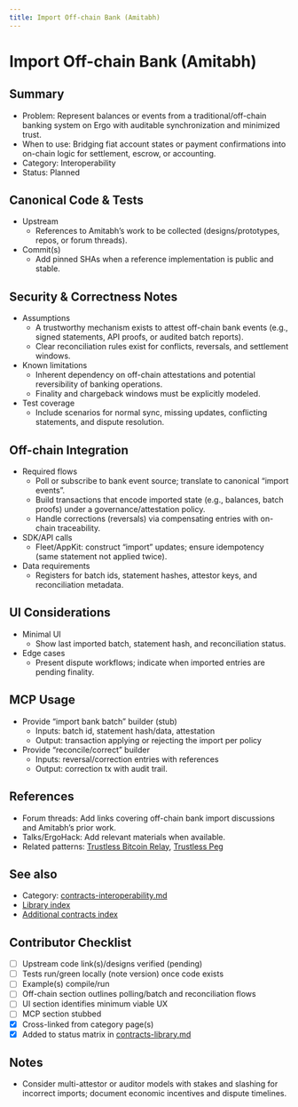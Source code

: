 ```yaml
---
title: Import Off-chain Bank (Amitabh)
---
```


# Import Off-chain Bank (Amitabh)

## Summary

- Problem: Represent balances or events from a traditional/off-chain banking system on Ergo with auditable synchronization and minimized trust.
- When to use: Bridging fiat account states or payment confirmations into on-chain logic for settlement, escrow, or accounting.
- Category: Interoperability
- Status: Planned

## Canonical Code & Tests

- Upstream  
  - References to Amitabh’s work to be collected (designs/prototypes, repos, or forum threads).
- Commit(s)  
  - Add pinned SHAs when a reference implementation is public and stable.

## Security & Correctness Notes

- Assumptions  
  - A trustworthy mechanism exists to attest off-chain bank events (e.g., signed statements, API proofs, or audited batch reports).
  - Clear reconciliation rules exist for conflicts, reversals, and settlement windows.
- Known limitations  
  - Inherent dependency on off-chain attestations and potential reversibility of banking operations.
  - Finality and chargeback windows must be explicitly modeled.
- Test coverage  
  - Include scenarios for normal sync, missing updates, conflicting statements, and dispute resolution.

## Off-chain Integration

- Required flows  
  - Poll or subscribe to bank event source; translate to canonical “import events”.
  - Build transactions that encode imported state (e.g., balances, batch proofs) under a governance/attestation policy.
  - Handle corrections (reversals) via compensating entries with on-chain traceability.
- SDK/API calls  
  - Fleet/AppKit: construct “import” updates; ensure idempotency (same statement not applied twice).
- Data requirements  
  - Registers for batch ids, statement hashes, attestor keys, and reconciliation metadata.

## UI Considerations

- Minimal UI  
  - Show last imported batch, statement hash, and reconciliation status.
- Edge cases  
  - Present dispute workflows; indicate when imported entries are pending finality.

## MCP Usage

- Provide “import bank batch” builder (stub)  
  - Inputs: batch id, statement hash/data, attestation  
  - Output: transaction applying or rejecting the import per policy
- Provide “reconcile/correct” builder  
  - Inputs: reversal/correction entries with references  
  - Output: correction tx with audit trail.

## References

- Forum threads: Add links covering off-chain bank import discussions and Amitabh’s prior work.
- Talks/ErgoHack: Add relevant materials when available.
- Related patterns: [Trustless Bitcoin Relay](pattern-bitcoin-relay.md), [Trustless Peg](pattern-trustless-peg.md)

## See also

- Category: [contracts-interoperability.md](contracts-interoperability.md)  
- [Library index](contracts-library.md)
- [Additional contracts index](contracts.md)

## Contributor Checklist

- [ ] Upstream code link(s)/designs verified (pending)
- [ ] Tests run/green locally (note version) once code exists
- [ ] Example(s) compile/run
- [ ] Off-chain section outlines polling/batch and reconciliation flows
- [ ] UI section identifies minimum viable UX
- [ ] MCP section stubbed
- [x] Cross-linked from category page(s)
- [x] Added to status matrix in [contracts-library.md](contracts-library.md)

## Notes

- Consider multi-attestor or auditor models with stakes and slashing for incorrect imports; document economic incentives and dispute timelines.
